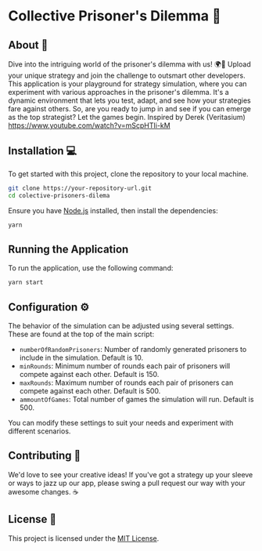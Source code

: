 
# Collective Prisoner's Dilemma 🎲

## About 📖
Dive into the intriguing world of the prisoner's dilemma with us! 🌍🎲 Upload your unique strategy and join the challenge to outsmart other developers. This application is your playground for strategy simulation, where you can experiment with various approaches in the prisoner's dilemma. It's a dynamic environment that lets you test, adapt, and see how your strategies fare against others. So, are you ready to jump in and see if you can emerge as the top strategist? Let the games begin.
Inspired by Derek (Veritasium) https://www.youtube.com/watch?v=mScpHTIi-kM

## Installation 💻

To get started with this project, clone the repository to your local machine.

```bash
git clone https://your-repository-url.git
cd colective-prisoners-dilema
```

Ensure you have [Node.js](https://nodejs.org/) installed, then install the dependencies:

```bash
yarn
```

## Running the Application

To run the application, use the following command:

```bash
yarn start
```

## Configuration ⚙️

The behavior of the simulation can be adjusted using several settings. These are found at the top of the main script:

- `numberOfRandomPrisoners`: Number of randomly generated prisoners to include in the simulation. Default is 10.
- `minRounds`: Minimum number of rounds each pair of prisoners will compete against each other. Default is 150.
- `maxRounds`: Maximum number of rounds each pair of prisoners can compete against each other. Default is 500.
- `ammountOfGames`: Total number of games the simulation will run. Default is 500.

You can modify these settings to suit your needs and experiment with different scenarios.

## Contributing 🤝

We'd love to see your creative ideas! If you've got a strategy up your sleeve or ways to jazz up our app, please swing a pull request our way with your awesome changes. ☕

## License 📄

This project is licensed under the [MIT License](LICENSE).
